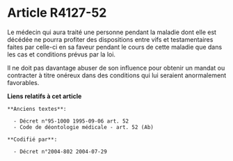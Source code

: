 # Article R4127-52

Le médecin qui aura traité une personne pendant la maladie dont elle est décédée ne pourra profiter des dispositions entre
vifs et testamentaires faites par celle-ci en sa faveur pendant le cours de cette maladie que dans les cas et conditions
prévus par la loi.

Il ne doit pas davantage abuser de son influence pour obtenir un mandat ou contracter à titre onéreux dans des conditions qui
lui seraient anormalement favorables.

**Liens relatifs à cet article**

	**Anciens textes**:

	  - Décret n°95-1000 1995-09-06 art. 52
	  - Code de déontologie médicale - art. 52 (Ab)

	**Codifié par**:

	  - Décret n°2004-802 2004-07-29
